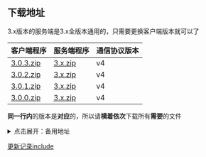 ## 下载地址

3.x版本的服务端是3.x全版本通用的，只需要更换客户端版本就可以了


| 客户端程序                                                   | 服务端程序                                                   | 通信协议版本 |
| ------------------------------------------------------------ | ------------------------------------------------------------ | ------------ |
| [3.0.3.zip](https://updater-for-minecraft.oss-cn-zhangjiakou.aliyuncs.com/updater-client-3.0.3.zip) | [3.x.zip](https://updater-for-minecraft.oss-cn-zhangjiakou.aliyuncs.com/updater-server-3.x.zip) | v4           |
| [3.0.2.zip](https://updater-for-minecraft.oss-cn-zhangjiakou.aliyuncs.com/updater-client-3.0.2.zip) | [3.x.zip](https://updater-for-minecraft.oss-cn-zhangjiakou.aliyuncs.com/updater-server-3.x.zip) | v4           |
| [3.0.1.zip](https://updater-for-minecraft.oss-cn-zhangjiakou.aliyuncs.com/updater-client-3.0.1.zip) | [3.x.zip](https://updater-for-minecraft.oss-cn-zhangjiakou.aliyuncs.com/updater-server-3.x.zip) | v4           |
| [3.0.0.zip](https://updater-for-minecraft.oss-cn-zhangjiakou.aliyuncs.com/updater-client-3.0.0.zip) | [3.x.zip](https://updater-for-minecraft.oss-cn-zhangjiakou.aliyuncs.com/updater-server-3.x.zip) | v4           |

**同一行内**的版本是**对应**的，所以请**横着依次**下载所有**需要**的文件

<details>
<summary>点击展开：备用地址</summary>

百度网盘包含所有版本的文件（也包括旧版本，但更新略慢），如果需要旧版本请从这里下载

[https://pan.baidu.com/s/1x1CnsbJ5zCPjMg3qJ_-1nQ](https://pan.baidu.com/s/1x1CnsbJ5zCPjMg3qJ_-1nQ)（提取码**ml5k**）

### 3.x版本

3.x版本的服务端是3.x全版本通用的，只需要更换客户端版本就可以了

| 客户端程序 | 服务端程序 | 通信协议版本 |
| ---------- | ---------- | ------------ |
| 3.0.3.zip  | 3.x.zip    | v4           |
| 3.0.2.zip  | 3.x.zip    | v4           |
| 3.0.1.zip  | 3.x.zip    | v4           |
| 3.0.0.zip  | 3.x.zip    | v4           |

### 2.x版本归档

| 热更新包                          | 静态服务端 | PHP服务端 | 客户端           | 小工具    | 通信协议 |
| --------------------------------- | ---------- | --------- | ---------------- | --------- | -------- |
| 2.8.4.zip                         | 2.8.zip    | 2.8.zip   | 2.1.3.zip        | 1.6.3.zip | v3       |
| 2.8.3.zip                         | 2.8.zip    | 2.8.zip   | 2.1.3.zip        | 1.6.2.zip | v3       |
| 2.8.2.zip                         | 2.8.zip    | 2.8.zip   | 2.1.3.zip        | 1.6.2.zip | v3       |
| 2.8.1.zip                         | 2.8.zip    | 2.8.zip   | 2.1.3.zip        | 1.6.2.zip | v3       |
| 2.8.1.zip                         | 2.8.zip    | 2.8.zip   | 2.1.3.zip        | 1.6.0.zip | v3       |
| 2.8.0.zip                         | 2.8.zip    | 2.8.zip   | 2.1.3.zip        | 1.6.0.zip | v3       |
| 2.7.0.zip                         | 2.5.zip    | 2.5.zip   | 2.1.3.zip        | 1.6.0.zip | v2.1     |
| 2.6.7f3.zip                       | 2.5.zip    | 2.5.zip   | 2.1.3.zip        | 1.6.0.zip | v2.1     |
| 2.6.5f2.zip / 2.6.5f2-Console.zip | 2.5.zip    | 2.5.zip   | 2.1.3.zip        | 1.6.0.zip | v2.1     |
| 2.6.5f1.zip / 2.6.5f1-Console.zip | 2.5.zip    | 2.5.zip   | 2.1.3.zip        | 1.6.0.zip | v2.1     |
| 2.6.3.zip / 2.6.3-Console.zip     | 2.5.zip    | 2.5.zip   | 2.1.3.zip        | 1.6.0.zip | v2.1     |
| 2.6.2.zip / 2.6.2-Console.zip     | 2.5.zip    | 2.5.zip   | 2.1.3.zip        | 1.6.0.zip | v2.1     |
| 2.6.1.zip / 2.6.1-Console.zip     | 2.5.zip    | 2.5.zip   | 2.1.3.zip        | 1.6.0.zip | v2.1     |
| 2.6.1.zip / 2.6.1-Console.zip     | 2.5.zip    | 2.5.zip   | 2.1.3.zip        | 1.5.1.zip | v2.1     |
| 2.6a3.zip / 2.6a3-Console.zip     | 2.5.zip    | 2.5.zip   | 2.1.2.zip        | 1.5.1.zip | v2.1     |
| 2.5.2.zip                         | 2.4.zip    | 2.3.zip   | 2.1.1.zip        | d1.3.zip  | v2       |
| 2.5.2.zip                         | 2.4.zip    | 2.3.zip   | 2.1.zip          | d1.3.zip  | v2       |
| 2.5.1.zip                         | 2.4.zip    | 2.3.zip   | 2.1.zip          | d1.3.zip  | v2       |
| 2.5.zip                           | 2.4.zip    | 2.3.zip   | 2.1.zip          | d1.3.zip  | v2       |
| 2.4.7.zip                         | 2.4.zip    | 2.3.zip   | 2.0.3(b0108).zip | d1.3.zip  | v2       |
| 已集成(v2.2.2)                    | 不支持     | 2.2.2.zip | 2.0.2(a1201).zip | 不需要    | v1       |
| 已集成(v2.2.1)                    | 不支持     | 2.2.1.zip | 2.0.1(a0922).zip | 不需要    | v1       |
| 已集成(v2.2.0)                    | 不支持     | 2.2.0.zip | 2.0.1(a0922).zip | 不需要    | v1       |
| 已集成(v2.1.2)                    | 不支持     | 2.1.2.zip | 2.0.1(a0922).zip | 不需要    | v1       |
| 已集成(v2.1.1)                    | 不支持     | 2.1.1.zip | 2.0.1(a0922).zip | 不需要    | v1       |
| 已集成(v2.1.0)                    | 不支持     | 2.1.0.zip | 2.0.1(a0922).zip | 不需要    | v1       |
| 已集成(v2.0.1)                    | 不支持     | 2.0.1.zip | 2.0(a0915).zip   | 不需要    | v1       |
| 已集成(v2.0.0)                    | 不支持     | 2.0.0.zip | 2.0(a0915).zip   | 不需要    | v1       |

</details>

[更新记录include](更新记录.md ':include')

